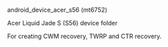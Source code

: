 android_device_acer_s56 (mt6752)

Acer Liquid Jade S (S56) device folder

For creating CWM recovery, TWRP and CTR recovery.
